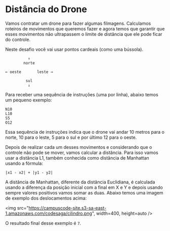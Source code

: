 # Distância do Drone

Vamos contratar um drone para fazer algumas filmagens. Calculamos
roteiros de movimentos que queremos fazer e agora temos que garantir que esses
movimentos não ultrapassem o limite de distância que ele pode ficar do controle.

Neste desafio você vai usar pontos cardeais (como uma bússola).

```
          ↑
        norte

← oeste       leste →

         sul
          ↓
```


Para receber uma sequência de instruções (uma por linha), abaixo temos um pequeno
exemplo:

```
N10
L10
S5
O12
```

Essa sequência de instruções indica que o drone vai andar 10 metros para o
norte, 10 para o leste, 5 para o sul e por último 12 para o
oeste.

Depois de realizar cada um desses movimentos e considerando que o controle
não pode se mover, vamos calcular a distância. Para isso vamos usar a 
distância L1, também conhecida como distância de Manhattan usando a fórmula:

`|x1 - x2| + |y1 - y2|`

A distância de Manhattan, diferente da distância Euclidiana, é calculada usando a
diferença da posição inicial com a final em X e Y e depois usando sempre valores
positivos vamos somar as duas. Abaixo temos uma imagem de exemplo dos deslocamentos
acima:

<img
src="https://campuscode-site.s3-sa-east-1.amazonaws.com/codesaga/cilindro.png",
width=400, height=auto />

O resultado final desse exemplo é `7`.
